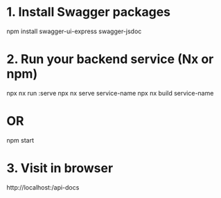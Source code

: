 # 1. Install Swagger packages
npm install swagger-ui-express swagger-jsdoc

# 2. Run your backend service (Nx or npm)
npx nx run <service-name>:serve
npx nx serve service-name
npx nx build service-name

# OR
npm start

# 3. Visit in browser
http://localhost:<port>/api-docs
